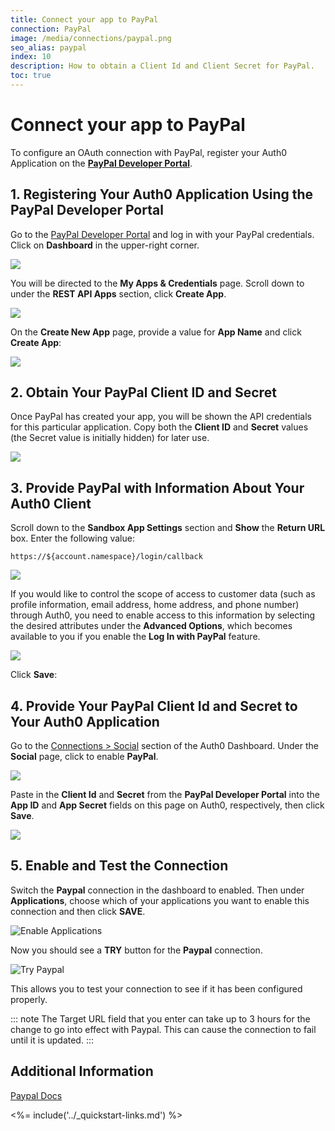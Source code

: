 ```yaml
---
title: Connect your app to PayPal
connection: PayPal
image: /media/connections/paypal.png
seo_alias: paypal
index: 10
description: How to obtain a Client Id and Client Secret for PayPal.
toc: true
---
```


# Connect your app to PayPal

To configure an OAuth connection with PayPal, register your Auth0 Application on the [**PayPal Developer Portal**](https://developer.paypal.com/).

## 1. Registering Your Auth0 Application Using the PayPal Developer Portal

Go to the [PayPal Developer Portal](https://developer.paypal.com/) and log in with your PayPal credentials. Click on **Dashboard** in the upper-right corner.

![](/media/articles/connections/social/paypal/dev-portal.png)

You will be directed to the **My Apps & Credentials** page. Scroll down to under the **REST API Apps** section, click **Create App**.

![](/media/articles/connections/social/paypal/apps-and-creds.png)

On the **Create New App** page, provide a value for **App Name** and click **Create App**:

![](/media/articles/connections/social/paypal/create-new-app.png)

## 2. Obtain Your PayPal Client ID and Secret

Once PayPal has created your app, you will be shown the API credentials for this particular application. Copy both the **Client ID** and **Secret** values (the Secret value is initially hidden) for later use.

![](/media/articles/connections/social/paypal/api-creds.png)

## 3. Provide PayPal with Information About Your Auth0 Client

Scroll down to the **Sandbox App Settings** section and **Show** the **Return URL** box. Enter the following value:

`https://${account.namespace}/login/callback`

![](/media/articles/connections/social/paypal/sandbox-settings.png)

If you would like to control the scope of access to customer data (such as profile information, email address, home address, and phone number) through Auth0, you need to enable access to this information by selecting the desired attributes under the **Advanced Options**, which becomes available to you if you enable the **Log In with PayPal** feature.

![](/media/articles/connections/social/paypal/log-in-with-paypal.png)

Click **Save**:

## 4. Provide Your PayPal Client Id and Secret to Your Auth0 Application

Go to the [Connections > Social](${manage_url}/#/connections/social) section of the Auth0 Dashboard. Under the **Social** page, click to enable **PayPal**.

![](/media/articles/connections/social/paypal/social-connections.png)

Paste in the **Client Id** and **Secret** from the **PayPal Developer Portal** into the **App ID** and **App Secret** fields on this page on Auth0, respectively, then click **Save**.

![](/media/articles/connections/social/paypal/paypal-settings.png)

## 5. Enable and Test the Connection

Switch the **Paypal** connection in the dashboard to enabled. Then under **Applications**, choose which of your applications you want to enable this connection and then click **SAVE**.

![Enable Applications](/media/articles/connections/social/paypal/enable-clients.png)

Now you should see a **TRY** button for the **Paypal** connection.

![Try Paypal](/media/articles/connections/social/paypal/try-button.png)

This allows you to test your connection to see if it has been configured properly.

::: note
The Target URL field that you enter can take up to 3 hours for the change to go into effect with Paypal. This can cause the connection to fail until it is updated.
:::

## Additional Information

[Paypal Docs](https://developer.paypal.com/docs/)

<%= include('../_quickstart-links.md') %>
